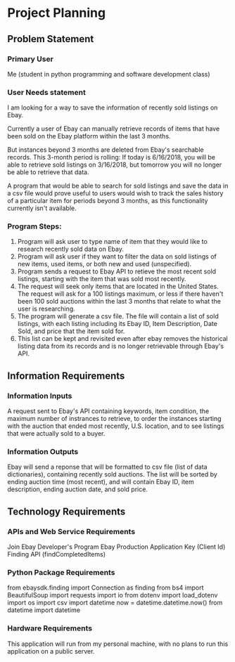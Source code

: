 # Project Planning

## Problem Statement

### Primary User
Me (student in python programming and software development class)

### User Needs statement

I am looking for a way to save the information of recently sold listings on Ebay.

Currently a user of Ebay can manually retrieve records of items
that have been sold on the Ebay platform within the last 3 months.

But instances beyond 3 months are deleted from Ebay's searchable records. This 3-month period
is rolling: If today is 6/16/2018, you will be able to retrieve sold listings on 3/16/2018, but 
tomorrow you will no longer be able to retrieve that data.

A program that would be able to search for sold listings and save the data in a 
csv file would prove useful to users would wish to track the sales history of a particular item 
for periods beyond 3 months, as this functionality currently isn't available.

### Program Steps:

1. Program will ask user to type name of item that they would like to research recently sold data on Ebay.
2. Program will ask user if they want to filter the data on sold listings of new items, used items, or both new and used (unspecified).
3. Program sends a request to Ebay API to retieve the most recent sold listings, starting with the item that was sold most recently.
4. The request will seek only items that are located in the United States. The request will ask for a 100 listings maximum, or less if there haven't been 100 sold auctions within the last 3 months that relate to what the user is researching.
5. The program will generate a csv file. The file will contain a list of sold listings, with each listing including its Ebay ID, Item Description, Date Sold, and price that the item sold for.
6. This list can be kept and revisited even after ebay removes the historical listing data from its records and is no longer retrievable through Ebay's API.

## Information Requirements

### Information Inputs

A request sent to Ebay's API containing keywords, item condition, the maximum number of instrances to retrieve, to order the instances starting with the auction that ended most recently, U.S. location, and to see listings that were actually sold to a buyer.

### Information Outputs
Ebay will send a reponse that will be formatted to csv file (list of data dictionaries), containing recently sold auctions. The list will be sorted by ending auction time (most recent), and will contain Ebay ID, item description, ending auction date, and sold price.

## Technology Requirements

### APIs and Web Service Requirements
Join Ebay Developer's Program
Ebay Production Application Key (Client Id)
Finding API (findCompletedItems)

### Python Package Requirements
from ebaysdk.finding import Connection as finding
from bs4 import BeautifulSoup
import requests
import io
from dotenv import load_dotenv
import os
import csv
import datetime
now = datetime.datetime.now()
from datetime import datetime

### Hardware Requirements
This application will run from my personal machine, with no plans to run this application
on a public server.

